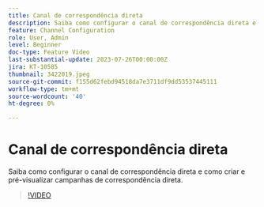 ```yaml
---
title: Canal de correspondência direta
description: Saiba como configurar o canal de correspondência direta e como criar e pré-visualizar campanhas de correspondência direta.
feature: Channel Configuration
role: User, Admin
level: Beginner
doc-type: Feature Video
last-substantial-update: 2023-07-26T00:00:00Z
jira: KT-10585
thumbnail: 3422019.jpeg
source-git-commit: f155d62febd94518da7e3711df9dd53537445111
workflow-type: tm+mt
source-wordcount: '40'
ht-degree: 0%

---
```



# Canal de correspondência direta

Saiba como configurar o canal de correspondência direta e como criar e pré-visualizar campanhas de correspondência direta.

>[!VIDEO](https://video.tv.adobe.com/v/3422019/?learn=on)
